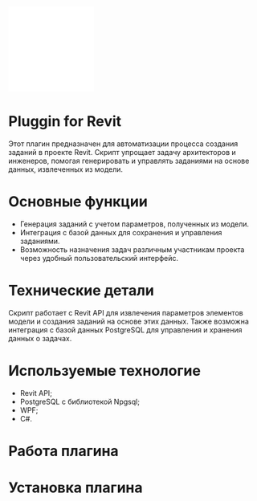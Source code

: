 ![image](RevitScriptETM/Images/ermolchiksite.png)





# Pluggin for Revit
Этот плагин предназначен для автоматизации процесса создания заданий в проекте Revit. Скрипт упрощает задачу архитекторов и инженеров, помогая генерировать и управлять заданиями на основе данных, извлеченных из модели.

# Основные функции
- Генерация заданий с учетом параметров, полученных из модели.
- Интеграция с базой данных для сохранения и управления заданиями.
- Возможность назначения задач различным участникам проекта через удобный пользовательский интерфейс.

# Технические детали
Скрипт работает с Revit API для извлечения параметров элементов модели и создания заданий на основе этих данных. Также возможна интеграция с базой данных PostgreSQL для управления и хранения данных о задачах.

# Используемые технологие
- Revit API;
- PostgreSQL с библиотекой Npgsql;
- WPF;
- C#.

# Работа плагина



# Установка плагина

